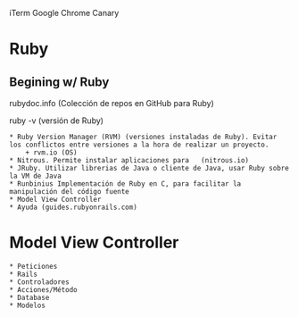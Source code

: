 iTerm
Google Chrome Canary

# Ruby

## Begining w/ Ruby
rubydoc.info (Colección de repos en GitHub para Ruby)

ruby -v (versión de Ruby)

	* Ruby Version Manager (RVM) (versiones instaladas de Ruby). Evitar los conflictos entre versiones a la hora de realizar un proyecto.
		+ rvm.io (OS)
	* Nitrous. Permite instalar aplicaciones para	(nitrous.io)
	* JRuby. Utilizar librerias de Java o cliente de Java, usar Ruby sobre la VM de Java
	* Runbinius Implementación de Ruby en C, para facilitar la manipulación del código fuente
	* Model View Controller 
	* Ayuda (guides.rubyonrails.com)

# Model View Controller
	* Peticiones
	* Rails
	* Controladores
	* Acciones/Método
	* Database
	* Modelos